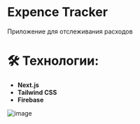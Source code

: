 # Expence Tracker

Приложение для отслеживания расходов

# 🛠 Технологии:

- **Next.js**
- **Tailwind CSS**
- **Firebase** 


![image](https://github.com/naniylid/nextForm/assets/116672516/85015fcb-e2b3-477a-9e37-6f7ec5923398)



